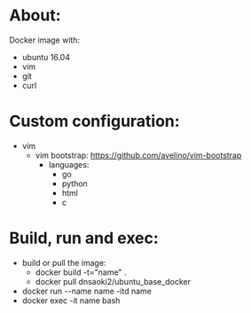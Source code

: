 About:
======
Docker image with:

- ubuntu 16.04
- vim
- git
- curl

Custom configuration:
=====================
- vim
	- vim bootstrap: https://github.com/avelino/vim-bootstrap
		- languages:
			- go
			- python
			- html
			- c

Build, run and exec:
====================
- build or pull the image:
	- docker build -t="name" .
	- docker pull dnsaoki2/ubuntu_base_docker
- docker run --name name -itd name
- docker exec -it name bash

